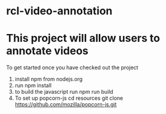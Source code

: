 # rcl-video-annotation

# This project will allow users to annotate videos

To get started once you have checked out the project
1.  install npm from nodejs.org
2.  run npm install
3.  to build the javascript run
    npm run build
4.  To set up popcorn-js
    cd resources
    git clone https://github.com/mozilla/popcorn-js.git
    
